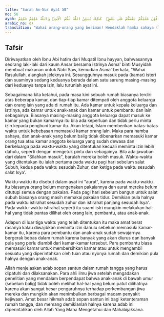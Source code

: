 ```yaml
---
title: "Surah An-Nur Ayat 58"
no: 58
ayah: يٰٓاَيُّهَا الَّذِيْنَ اٰمَنُوْا لِيَسْتَأْذِنْكُمُ الَّذِيْنَ مَلَكَتْ اَيْمَانُكُمْ وَالَّذِيْنَ لَمْ يَبْلُغُوا الْحُلُمَ مِنْكُمْ ثَلٰثَ مَرّٰتٍۗ مِنْ قَبْلِ صَلٰوةِ الْفَجْرِ وَحِيْنَ تَضَعُوْنَ ثِيَابَكُمْ مِّنَ الظَّهِيْرَةِ وَمِنْۢ بَعْدِ صَلٰوةِ الْعِشَاۤءِۗ ثَلٰثُ عَوْرٰتٍ لَّكُمْۗ  لَيْسَ عَلَيْكُمْ وَلَا عَلَيْهِمْ جُنَاحٌۢ بَعْدَهُنَّۗ طَوَّافُوْنَ عَلَيْكُمْ بَعْضُكُمْ عَلٰى بَعْضٍۗ  كَذٰلِكَ يُبَيِّنُ اللّٰهُ لَكُمُ الْاٰيٰتِۗ وَاللّٰهُ عَلِيْمٌ حَكِيْمٌ
arabic_no: ٥٨
translation: "Wahai orang-orang yang beriman! Hendaklah hamba sahaya (laki-laki dan perempuan) yang kamu miliki, dan orang-orang yang belum balig (dewasa) di antara kamu, meminta izin kepada kamu pada tiga kali (kesempatan) yaitu, sebelum salat Subuh, ketika kamu menanggalkan pakaian (luar)mu di tengah hari, dan setelah salat Isya. (Itulah) tiga aurat (waktu) bagi kamu. Tidak ada dosa bagimu dan tidak (pula) bagi mereka selain dari (tiga waktu) itu; mereka keluar masuk melayani kamu, sebagian kamu atas sebagian yang lain. Demikianlah Allah menjelaskan ayat-ayat itu kepadamu. Dan Allah Maha Mengetahui, Mahabijaksana."
---
```


## Tafsir

Diriwayatkan oleh Ibnu Abi hatim dari Muqatil Ibnu hayyan, bahwasannya seorang laki-laki dari kaum Ansar bersama istrinya Asma' binti Musyidah membuat makanan untuk Nabi Saw, kemudian Asma' berkata, "Wahai Rasulullah, alangkah jeleknya ini. Sesungguhnya masuk pada (kamar) isteri dan suaminya sedang keduanya berada dalam satu sarung masing-masing dari keduanya tanpa izin, lalu turunlah ayat ini. 

Sebagaimana kita ketahui, pada masa kini sebuah rumah biasanya terdiri atas beberapa kamar, dan tiap-tiap kamar ditempati oleh anggota keluarga dan orang lain yang ada di rumah itu. Ada kamar untuk kepala keluarga dan istrinya, ada kamar untuk anak-anak dan kamar untuk pembantu dan lain sebagainya. Biasanya masing-masing anggota keluarga dapat masuk ke kamar yang bukan kamarnya itu bila ada keperluan dan tidak perlu minta izin kepada penghuni kamar itu. Akan tetapi, Islam memberikan batas-batas waktu untuk kebebasan memasuki kamar orang lain. Maka para hamba sahaya, dan anak-anak yang belum balig tidak dibenarkan memasuki kamar orang tua atau kamar anggota keluarga yang sudah dewasa dan berkeluarga pada waktu-waktu yang ditentukan kecuali meminta izin lebih dahulu, seperti dengan mengetuk pintu dan sebagainya. Bila ada jawaban dari dalam "Silahkan masuk", barulah mereka boleh masuk. Waktu-waktu yang ditentukan itu ialah pertama pada waktu pagi hari sebelum salat Subuh, kedua pada waktu sesudah Zuhur, dan ketiga pada waktu sesudah salat Isya'. 

Waktu-waktu itu disebut dalam ayat ini "aurat", karena pada waktu-waktu itu biasanya orang belum mengenakan pakaiannya dan aurat mereka belum ditutupi semua dengan pakaian. Pada pagi hari sebelum bangun untuk salat subuh biasanya orang masih memakai pakaian tidur. Demikian pula halnya pada waktu istirahat sesudah zuhur dan istirahat panjang sesudah Isya'. Pada waktu-waktu istirahat seperti itu suami istri mungkin melakukan hal-hal yang tidak pantas dilihat oleh orang lain, pembantu, atau anak-anak. 

Adapun di luar tiga waktu yang telah ditentukan itu maka amat berat rasanya kalau diwajibkan meminta izin dahulu sebelum memasuki kamar-kamar itu, karena para pembantu dan anak-anak sudah sewajarnya bergerak bebas dalam rumah karena banyak yang akan diurus dan banyak pula yang perlu diambil dari kamar-kamar tersebut. Para pembantu biasa memasuki kamar untuk membersihkan kamar atau untuk mengambil sesuatu yang diperintahkan oleh tuan atau nyonya rumah dan demikian pula halnya dengan anak-anak.

Allah menjelaskan adab sopan santun dalam rumah tangga yang harus dipatuhi dan dilaksanakan. Para ahli ilmu jiwa setelah mengadakan penelitian yang mendalam berpendapat bahwa anak-anak di bawah umur (sebelum balig) tidak boleh melihat hal-hal yang belum patut dilihatnya karena akan sangat besar pengaruhnya terhadap perkembangan jiwa mereka dan mungkin akan menimbulkan berbagai macam penyakit kejiwaan. Amat besar hikmah adab sopan santun ini bagi ketenteraman rumah tangga, dan memang demikianlah halnya karena adab ini diperintahkan oleh Allah Yang Maha Mengetahui dan Mahabijaksana.
